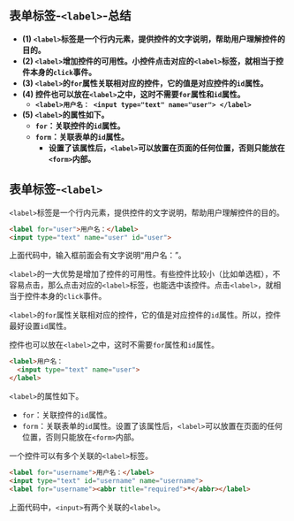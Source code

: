 ## 表单标签-`<label>`-总结

- **(1) `<label>`标签是一个行内元素，提供控件的文字说明，帮助用户理解控件的目的。**
- **(2) `<label>`增加控件的可用性。小控件点击对应的`<label>`标签，就相当于控件本身的`click`事件。**
- **(3) `<label>`的`for`属性关联相对应的控件，它的值是对应控件的`id`属性。**
- **(4) 控件也可以放在`<label>`之中，这时不需要`for`属性和`id`属性。**
  - **`<label>用户名： <input type="text" name="user"> </label>`**
- **(5) `<label>`的属性如下。**
  - **`for`：关联控件的`id`属性。**
  - **`form`：关联表单的`id`属性。**
    - **设置了该属性后，`<label>`可以放置在页面的任何位置，否则只能放在`<form>`内部。**

## 表单标签-`<label>`

`<label>`标签是一个行内元素，提供控件的文字说明，帮助用户理解控件的目的。

```html
<label for="user">用户名：</label>
<input type="text" name="user" id="user">
```

上面代码中，输入框前面会有文字说明“用户名：”。

`<label>`的一大优势是增加了控件的可用性。有些控件比较小（比如单选框），不容易点击，那么点击对应的`<label>`标签，也能选中该控件。点击`<label>`，就相当于控件本身的`click`事件。

`<label>`的`for`属性关联相对应的控件，它的值是对应控件的`id`属性。所以，控件最好设置`id`属性。

控件也可以放在`<label>`之中，这时不需要`for`属性和`id`属性。

```html
<label>用户名：
  <input type="text" name="user">
</label>
```

`<label>`的属性如下。

- `for`：关联控件的`id`属性。
- `form`：关联表单的`id`属性。设置了该属性后，`<label>`可以放置在页面的任何位置，否则只能放在`<form>`内部。

一个控件可以有多个关联的`<label>`标签。

```html
<label for="username">用户名：</label>
<input type="text" id="username" name="username">
<label for="username"><abbr title="required">*</abbr></label>
```

上面代码中，`<input>`有两个关联的`<label>`。
